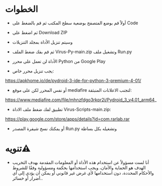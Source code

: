 # الخطوات
* أولاً قم بوضع المتصفح بوضعية سطح المكتب ثم قم بالضغط على Code 

* ثم اضغط على Download ZIP 

* وسيتم تنزيل الأداة بمجلد التنزيلات 

* ثم قم بفك ضغط الملف Virus-Py-main.zip وتشغيل ملف Run.py

* الأداة لن تعمل على محرر Python من Google Play

* يجب تنزيل محرر خاص:

https://apkhome.io/de/pydroid-3-ide-for-python-3-premium-4-01/

* أو نفس المحرر لكن على موقع mediafire لتجنب الاعلانات المنبثقة:

https://www.mediafire.com/file/mhnzfdgo3rkpr2i/Pydroid_3_v4.01_arm64_

* تطبيق لفك ضغط ملف الاداة Virus-Scripts-main.zip:

https://play.google.com/store/apps/details?id=com.rarlab.rar

* أو يمكنك نسخ شيفرة المصدر Run.py وتشغيله بكل بساطة

# تنويه⚠️ 
* أنا لست مسؤولاً عن استخدام هذه الأداة أو المعلومات المقدمة بهدف التخريب الهدف هو الحماية  والأمان، ويجب استخدامها بحكمة ومسؤولية وفقًا للشروط والأحكام المحددة، دون استخدامها لأي غرض غير قانوني أو يمكن أن يؤدي إلى أي أضرار أو خسائر..
